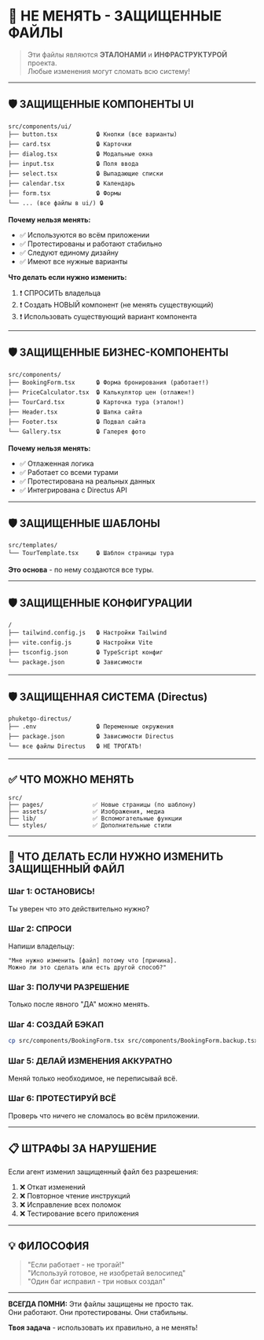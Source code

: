 # 🚨 НЕ МЕНЯТЬ - ЗАЩИЩЕННЫЕ ФАЙЛЫ

> Эти файлы являются **ЭТАЛОНАМИ** и **ИНФРАСТРУКТУРОЙ** проекта.  
> Любые изменения могут сломать всю систему!

---

## 🛡️ ЗАЩИЩЕННЫЕ КОМПОНЕНТЫ UI

```
src/components/ui/
├── button.tsx           🔒 Кнопки (все варианты)
├── card.tsx             🔒 Карточки
├── dialog.tsx           🔒 Модальные окна
├── input.tsx            🔒 Поля ввода
├── select.tsx           🔒 Выпадающие списки
├── calendar.tsx         🔒 Календарь
├── form.tsx             🔒 Формы
└── ... (все файлы в ui/) 🔒
```

**Почему нельзя менять:**
- ✅ Используются во всём приложении
- ✅ Протестированы и работают стабильно
- ✅ Следуют единому дизайну
- ✅ Имеют все нужные варианты

**Что делать если нужно изменить:**
1. ❗ СПРОСИТЬ владельца
2. ❗ Создать НОВЫЙ компонент (не менять существующий)
3. ❗ Использовать существующий вариант компонента

---

## 🛡️ ЗАЩИЩЕННЫЕ БИЗНЕС-КОМПОНЕНТЫ

```
src/components/
├── BookingForm.tsx      🔒 Форма бронирования (работает!)
├── PriceCalculator.tsx  🔒 Калькулятор цен (отлажен!)
├── TourCard.tsx         🔒 Карточка тура (эталон!)
├── Header.tsx           🔒 Шапка сайта
├── Footer.tsx           🔒 Подвал сайта
└── Gallery.tsx          🔒 Галерея фото
```

**Почему нельзя менять:**
- ✅ Отлаженная логика
- ✅ Работает со всеми турами
- ✅ Протестирована на реальных данных
- ✅ Интегрирована с Directus API

---

## 🛡️ ЗАЩИЩЕННЫЕ ШАБЛОНЫ

```
src/templates/
└── TourTemplate.tsx     🔒 Шаблон страницы тура
```

**Это основа** - по нему создаются все туры.

---

## 🛡️ ЗАЩИЩЕННЫЕ КОНФИГУРАЦИИ

```
/
├── tailwind.config.js   🔒 Настройки Tailwind
├── vite.config.js       🔒 Настройки Vite
├── tsconfig.json        🔒 TypeScript конфиг
└── package.json         🔒 Зависимости
```

---

## 🛡️ ЗАЩИЩЕННАЯ СИСТЕМА (Directus)

```
phuketgo-directus/
├── .env                 🔒 Переменные окружения
├── package.json         🔒 Зависимости Directus
└── все файлы Directus   🔒 НЕ ТРОГАТЬ!
```

---

## ✅ ЧТО МОЖНО МЕНЯТЬ

```
src/
├── pages/              ✅ Новые страницы (по шаблону)
├── assets/             ✅ Изображения, медиа
├── lib/                ✅ Вспомогательные функции
└── styles/             ✅ Дополнительные стили
```

---

## 🚨 ЧТО ДЕЛАТЬ ЕСЛИ НУЖНО ИЗМЕНИТЬ ЗАЩИЩЕННЫЙ ФАЙЛ

### Шаг 1: ОСТАНОВИСЬ!
Ты уверен что это действительно нужно?

### Шаг 2: СПРОСИ
Напиши владельцу:
```
"Мне нужно изменить [файл] потому что [причина].
Можно ли это сделать или есть другой способ?"
```

### Шаг 3: ПОЛУЧИ РАЗРЕШЕНИЕ
Только после явного "ДА" можно менять.

### Шаг 4: СОЗДАЙ БЭКАП
```bash
cp src/components/BookingForm.tsx src/components/BookingForm.backup.tsx
```

### Шаг 5: ДЕЛАЙ ИЗМЕНЕНИЯ АККУРАТНО
Меняй только необходимое, не переписывай всё.

### Шаг 6: ПРОТЕСТИРУЙ ВСЁ
Проверь что ничего не сломалось во всём приложении.

---

## 📋 ШТРАФЫ ЗА НАРУШЕНИЕ

Если агент изменил защищенный файл без разрешения:

1. ❌ Откат изменений
2. ❌ Повторное чтение инструкций
3. ❌ Исправление всех поломок
4. ❌ Тестирование всего приложения

---

## 💡 ФИЛОСОФИЯ

> "Если работает - не трогай!"  
> "Используй готовое, не изобретай велосипед"  
> "Один баг исправил - три новых создал"

---

**ВСЕГДА ПОМНИ:** Эти файлы защищены не просто так.  
Они работают. Они протестированы. Они стабильны.

**Твоя задача** - использовать их правильно, а не менять!
